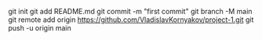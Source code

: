 git init
  git add README.md
  git commit -m "first commit"
  git branch -M main
  git remote add origin https://github.com/VladislavKornyakov/project-1.git
  git push -u origin main
